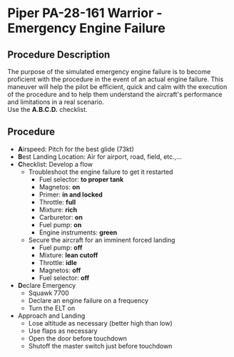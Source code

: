 # Piper PA-28-161 Warrior - Emergency Engine Failure
## Procedure Description
The purpose of the simulated emergency engine failure is to become proficient with the procedure in the event of an actual engine failure. This maneuver will help the pilot be efficient, quick and calm with the execution of the procedure and to help them understand the aircraft's performance and limitations in a real scenario.<br />
Use the **A.B.C.D.** checklist.

## Procedure
- **A**irspeed: Pitch for the best glide (73kt)
- **B**est Landing Location: Air for airport, road, field, etc.,...
- **C**hecklist: Develop a flow
	- <underline>Troubleshoot</underline> the engine failure to get it restarted
		- Fuel selector: **to proper tank**
		- Magnetos: **on**
		- Primer: **in and locked**
		- Throttle: **full**
		- Mixture: **rich**
		- Carburetor: **on**
		- Fuel pump: **on**
		- Engine instruments: **green**
	- <underline>Secure</underline> the aircraft for an imminent forced landing
		- Fuel pump: **off**
		- Mixture: **lean cutoff**
		- Throttle: **idle**
		- Magnetos: **off**
		- Fuel selector: **off**
- **D**eclare Emergency
	- Squawk 7700
	- Declare an engine failure on a frequency
	- Turn the ELT on
- Approach and Landing
	- Lose altitude as necessary (better high than low)
	- Use flaps as necessary
	- Open the door before touchdown
	- Shutoff the master switch just before touchdown